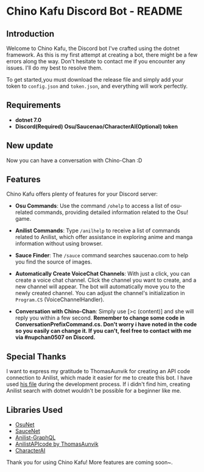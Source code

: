 # Chino Kafu Discord Bot - README

## Introduction

Welcome to Chino Kafu, the Discord bot I've crafted using the dotnet framework. As this is my first attempt at creating a bot, there might be a few errors along the way. Don't hesitate to contact me if you encounter any issues. I'll do my best to resolve them.

To get started,you must download the release file and simply add your token to `config.json` and `token.json`, and everything will work perfectly.

## Requirements

- **dotnet 7.0**
- **Discord(Required) Osu/Saucenao/CharacterAI(Optional) token**

## New update
Now you can have a conversation with Chino-Chan :D

## Features

Chino Kafu offers plenty of features for your Discord server:

- **Osu Commands**: Use the command `/ohelp` to access a list of osu-related commands, providing detailed information related to the Osu! game.

- **Anilist Commands**: Type `/anilhelp` to receive a list of commands related to Anilist, which offer assistance in exploring anime and manga information without using browser.

- **Sauce Finder**: The `/sauce` command searches saucenao.com to help you find the source of images.

- **Automatically Create VoiceChat Channels**: With just a click, you can create a voice chat channel. Click the channel you want to create, and a new channel will appear. The bot will automatically move you to the newly created channel. You can adjust the channel's initialization in `Program.CS` (VoiceChannelHandler).

- **Conversation with Chino-Chan**: Simply use [>c (content)] and she will reply you within a few second. **Remember to change some code in ConversationPrefixCommand.cs. Don't worry i have noted in the code so you easily can change it. If you can't, feel free to contact with me via #nupchan0507 on Discord.**

## Special Thanks

I want to express my gratitude to ThomasAunvik for creating an API code connection to Anilist, which made it easier for me to create this bot. I have used [his file](https://github.com/ThomasAunvik/AnimeListBot/tree/master/AnimeListBot/Handler/API/Anilist) during the development process. If i didn't find him, creating Anilist search with dotnet wouldn't be possible for a beginner like me.

## Libraries Used

- [OsuNet](https://github.com/Blackcat76iT/OsuNet/tree/29571b5270b52c628a809225ce32c20573b65a3b)
- [SauceNet](https://github.com/ta1H3n/SauceNET)
- [Anilist-GraphQL](https://github.com/AniList/ApiV2-GraphQL-Docs)
- [AnilistAPIcode by ThomasAunvik](https://github.com/ThomasAunvik/AnimeListBot/tree/master?fbclid=IwAR0mYkNMSCsnxpXPIj2hAERlldHlDFkRP1X8gxDB4zaHIncZaV5jcFXEAe8)
- [CharacterAI](https://github.com/drizzle-mizzle/CharacterAI.Net-API-Wrapper/tree/9264b20ba3124d0bacad0c8cb388a48ada531c9c)

Thank you for using Chino Kafu! More features are coming soon~.
